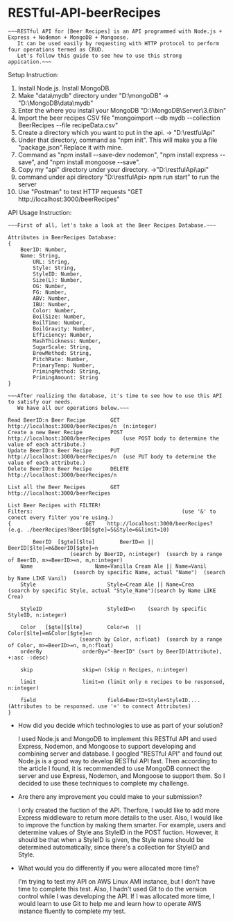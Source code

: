 # RESTful-API-beerRecipes

	~~~RESTful API for [Beer Recipes] is an API programmed with Node.js + Express + Nodemon + MongoDB + Mongoose.
       It can be used easily by requesting with HTTP protocol to perform four operations termed as CRUD.
       Let's follow this guide to see how to use this strong appication.~~~

Setup Instruction:

 1. Install Node.js. Install MongoDB.
 2. Make "data\mydb" directory under "D:\mongoDB" -> "D:\MongoDB\data\mydb"
 3. Enter the where you install your MongoDB "D:\MongoDB\Server\3.6\bin"
 4. Import the beer recipes CSV file "mongoimport --db mydb --collection BeerRecipes --file recipeData.csv"
 5. Create a directory which you want to put in the api. -> "D:\restfulApi"
 6. Under that directory, command as "npm init". This will make you a file "package.json".Replace it with mine.
 7. Command as "npm install --save-dev nodemon", "npm install express --save", and "npm install mongoose --save".
 8. Copy my "api" directory under your directory. ->"D:\restfulApi\api"
 9. command under api directory "D:\restfulApi> npm run start" to run the server
10. Use "Postman" to test HTTP requests "GET http://localhost:3000/beerRecipes"




API Usage Instruction:
	
	~~~First of all, let's take a look at the Beer Recipes Database.~~~
	
	Attributes in BeerRecipes Database:
	{
		BeerID: Number,
		Name: String,
        	URL: String,
        	Style: String,
        	StyleID: Number,
        	Size(L): Number,
        	OG: Number,
        	FG: Number,
        	ABV: Number,
        	IBU: Number,
        	Color: Number,
        	BoilSize: Number,
        	BoilTime: Number,
       	 	BoilGravity: Number,
        	Efficiency: Number,
        	MashThickness: Number,
        	SugarScale: String,
        	BrewMethod: String,
        	PitchRate: Number,
        	PrimaryTemp: Number,
        	PrimingMethod: String,
        	PrimingAmount: String
	}
	
	~~~After realizing the database, it's time to see how to use this API to satisfy our needs.
	   We have all our operations below.~~~
	   
	Read BeerID:n Beer Recipe        GET    http://localhost:3000/beerRecipes/n  (n:integer)
	Create a new Beer Recipe         POST   http://localhost:3000/beerRecipes    (use POST body to determine the value of each attribute.)
	Update BeerID:n Beer Recipe      PUT    http://localhost:3000/beerRecipes/n  (use PUT body to determine the value of each attribute.)
	Delete BeerID:n Beer Recipe      DELETE http://localhost:3000/beerRecipes/n
	
	List all the Beer Recipes        GET    http://localhost:3000/beerRecipes
	
	List Beer Recipes with FILTER!   
	Filters:					                            (use '&' to conect every filter you're using.) 
	{		                 GET    http://localhost:3000/beerRecipes?  (e.g. ./beerRecipes?BeerID[$gte]=5&Style=6&limit=10)
		
            BeerID  [$gte][$lte]        BeerID=n || BeerID[$lte]=m&BeerID[$gte]=n 
                        (search by BeerID, n:integer)  (search by a range of BeerID, m>=BeerID>=n, m,n:integer)
		Name		            Name=Vanilla Cream Ale || Name=Vanil   
                         (search by specific Name, actual "Name")  (search by Name LIKE Vanil)
		Style                       Style=Cream Ale || Name=Crea     
	(search by specific Style, actual "Style_Name")(search by Name LIKE Crea)
		
		StyleID                     StyleID=n    (search by specific StyleID, n:integer)
	
		Color   [$gte][$lte] 	    Color=n  || Color[$lte]=m&Color[$gte]=n   
	                       (search by Color, n:float)  (search by a range of Color, m>=BeerID>=n, m,n:float)                     
		orderBy			    orderBy="-BeerID" (sort by BeerID(Attribute), +:asc -:desc)
		
		skip			    skip=n (skip n Recipes, n:integer)
		
		limit			    limit=n (limit only n recipes to be responsed, n:integer)
		
		field                       field=BeerID+Style+StyleID.... (Attributes to be responsed. use '+' to connect Attributes)
	}
	
	
* How did you decide which technologies to use as part of your solution?

	I used Node.js and MongoDB to implement this RESTful API and used Express, Nodemon, and Mongoose to support developing and 		combining server and database. I googled "RESTful API" and found out Node.js is a good way to develop RESTful API fast. Then 		according to the article I found, it is recommended to use MongoDB connect the server and use Express, Nodemon, and Mongoose to 	support them. So I decided to use these techniques to complete my challenge.

* Are there any improvement you could make to your submission?

	I only created the fuction of the API. Therfore, I would like to add more Express middleware to return more details to the user. 	 Also, I would like to improve the function by making them smarter. For example, users and determine values of Style ans StyleID 	 in the POST fuction. However, it should be that when a StyleID is given, the Style name should be determined automatically, 		since there's a collection for StyleID and Style.

* What would you do differently if you were allocated more time?

	I'm trying to test my API on AWS Linux AMI instance, but I don't have time to complete this test. Also, I hadn't used Git to do 	the version control while I was developing the API. If I was allocated more time, I would learn to use Git to help me and learn 	how to operate AWS instance fluently to complete my test.






